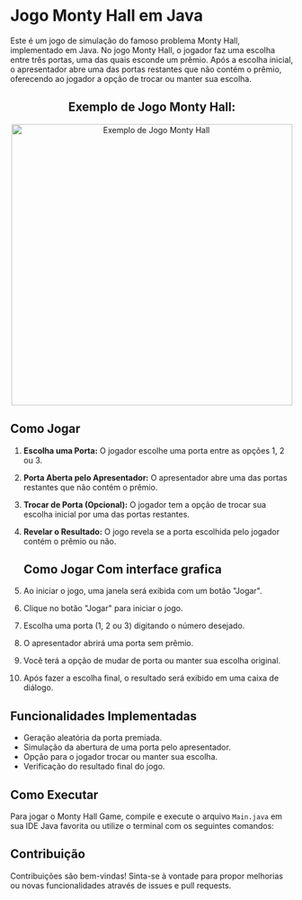 # Jogo Monty Hall em Java

Este é um jogo de simulação do famoso problema Monty Hall, implementado em Java. No jogo Monty Hall, o jogador faz uma escolha entre três portas, uma das quais esconde um prêmio. Após a escolha inicial, o apresentador abre uma das portas restantes que não contém o prêmio, oferecendo ao jogador a opção de trocar ou manter sua escolha.

<div align="center">
  <h2>Exemplo de Jogo Monty Hall:</h2>
  <img src="https://example.com/your-gif-url.gif" alt="Exemplo de Jogo Monty Hall" width="500"/>
</div>

## Como Jogar

1. **Escolha uma Porta:** O jogador escolhe uma porta entre as opções 1, 2 ou 3.
2. **Porta Aberta pelo Apresentador:** O apresentador abre uma das portas restantes que não contém o prêmio.
3. **Trocar de Porta (Opcional):** O jogador tem a opção de trocar sua escolha inicial por uma das portas restantes.
4. **Revelar o Resultado:** O jogo revela se a porta escolhida pelo jogador contém o prêmio ou não.

   ## Como Jogar Com interface grafica
   
1. Ao iniciar o jogo, uma janela será exibida com um botão "Jogar".
2. Clique no botão "Jogar" para iniciar o jogo.
3. Escolha uma porta (1, 2 ou 3) digitando o número desejado.
4. O apresentador abrirá uma porta sem prêmio.
5. Você terá a opção de mudar de porta ou manter sua escolha original.
6. Após fazer a escolha final, o resultado será exibido em uma caixa de diálogo.

## Funcionalidades Implementadas

- Geração aleatória da porta premiada.
- Simulação da abertura de uma porta pelo apresentador.
- Opção para o jogador trocar ou manter sua escolha.
- Verificação do resultado final do jogo.

## Como Executar

Para jogar o Monty Hall Game, compile e execute o arquivo `Main.java` em sua IDE Java favorita ou utilize o terminal com os seguintes comandos:


## Contribuição
Contribuições são bem-vindas! Sinta-se à vontade para propor melhorias ou novas funcionalidades através de issues e pull requests.
